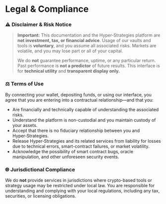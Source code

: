 # Legal & Compliance

### ⚠️ Disclaimer & Risk Notice

> **Important:** This documentation and the Hyper‑Strategies platform are **not investment, tax, or financial advice**. Usage of our vaults and tools is **voluntary**, and you assume all associated risks. Markets are volatile, and you may lose part or all of your capital.
>
> We do **not** guarantee performance, uptime, or any particular return. Past performance is **not a predictor** of future results. This interface is for **technical utility** and **transparent display only.**

### ⚖️ Terms of Use
By connecting your wallet, depositing funds, or using our interface, you agree that you are entering into a contractual relationship—and that you:
- Are financially and technically capable of understanding the associated risks.
- Understand the platform is non-custodial and you maintain custody of your assets.
- Accept that there is no fiduciary relationship between you and Hyper‑Strategies.
- Release Hyper‑Strategies and its related services from liability for losses due to technical errors, smart-contract failures, or market volatility.
- Acknowledge the possibility of smart contract bugs, oracle manipulation, and other unforeseen security events.

### 🌐 Jurisdictional Compliance
We do **not** provide services in jurisdictions where crypto-based tools or strategy usage may be restricted under local law. You are responsible for understanding and complying with your local regulations, including any tax, securities, or licensing obligations.